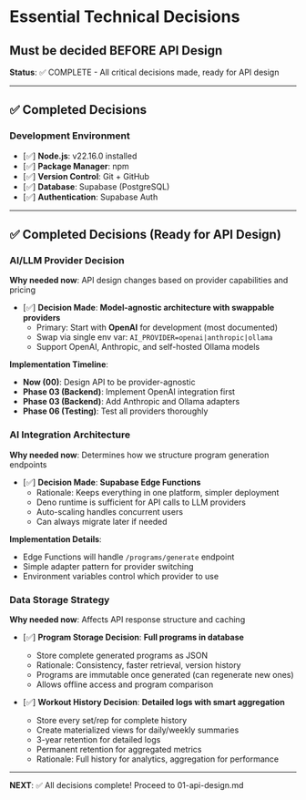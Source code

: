 # Essential Technical Decisions
## Must be decided BEFORE API Design

**Status**: ✅ COMPLETE - All critical decisions made, ready for API design

---

## ✅ Completed Decisions

### Development Environment
- [✅] **Node.js**: v22.16.0 installed
- [✅] **Package Manager**: npm
- [✅] **Version Control**: Git + GitHub
- [✅] **Database**: Supabase (PostgreSQL)
- [✅] **Authentication**: Supabase Auth

---

## ✅ Completed Decisions (Ready for API Design)

### AI/LLM Provider Decision
**Why needed now**: API design changes based on provider capabilities and pricing

- [✅] **Decision Made**: **Model-agnostic architecture with swappable providers**
  - Primary: Start with **OpenAI** for development (most documented)
  - Swap via single env var: `AI_PROVIDER=openai|anthropic|ollama`
  - Support OpenAI, Anthropic, and self-hosted Ollama models
  
**Implementation Timeline**:
- **Now (00)**: Design API to be provider-agnostic
- **Phase 03 (Backend)**: Implement OpenAI integration first
- **Phase 03 (Backend)**: Add Anthropic and Ollama adapters
- **Phase 06 (Testing)**: Test all providers thoroughly

### AI Integration Architecture
**Why needed now**: Determines how we structure program generation endpoints

- [✅] **Decision Made**: **Supabase Edge Functions**
  - Rationale: Keeps everything in one platform, simpler deployment
  - Deno runtime is sufficient for API calls to LLM providers
  - Auto-scaling handles concurrent users
  - Can always migrate later if needed
  
**Implementation Details**:
- Edge Functions will handle `/programs/generate` endpoint
- Simple adapter pattern for provider switching
- Environment variables control which provider to use

### Data Storage Strategy
**Why needed now**: Affects API response structure and caching

- [✅] **Program Storage Decision**: **Full programs in database**
  - Store complete generated programs as JSON
  - Rationale: Consistency, faster retrieval, version history
  - Programs are immutable once generated (can regenerate new ones)
  - Allows offline access and program comparison

- [✅] **Workout History Decision**: **Detailed logs with smart aggregation**
  - Store every set/rep for complete history
  - Create materialized views for daily/weekly summaries
  - 3-year retention for detailed logs
  - Permanent retention for aggregated metrics
  - Rationale: Full history for analytics, aggregation for performance

---

**NEXT**: ✅ All decisions complete! Proceed to 01-api-design.md
